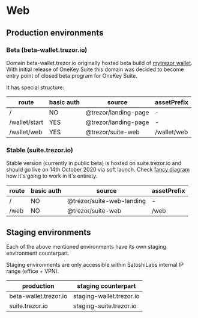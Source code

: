 # Web

## Production environments

### Beta (beta-wallet.trezor.io)

Domain beta-wallet.trezor.io originally hosted beta build of [mytrezor wallet](https://github.com/satoshilabs/mytrezor).
With initial release of OneKey Suite this domain was decided to become entry point of closed beta program for OneKey Suite.

It has special structure:


| route            | basic auth  | source                | assetPrefix                               |
| ---------------- | ----------- | --------------------- | ----------------------------------------- |
| /                | NO          | @trezor/landing-page  | -                                         |
| /wallet/start    | YES         | @trezor/landing-page  | -                                         |
| /wallet/web      | YES         | @trezor/suite-web     | /wallet/web                               |


### Stable (suite.trezor.io)

Stable version (currently in public beta) is hosted on suite.trezor.io and should go live on 14th October 2020 via soft launch.
Check [fancy diagram](https://miro.com/app/board/o9J_kwng2E0=/) how it's going to work in it's entirety.


| route            | basic auth  | source                    | assetPrefix                           |
| ---------------- | ----------- | ------------------------- | ------------------------------------- |
| /                | NO          | @trezor/suite-web-landing | -                                     |
| /web             | NO          | @trezor/suite-web         | /web                                  |


## Staging environments

Each of the above mentioned environments have its own staging environment counterpart.

Staging environments are only accessible within SatoshiLabs internal IP range (office + VPN).

| production                | staging counterpart             |
| ------------------------- | ------------------------------- |
| beta-wallet.trezor.io     | staging-wallet.trezor.io        |
| suite.trezor.io           | staging-suite.trezor.io         |
